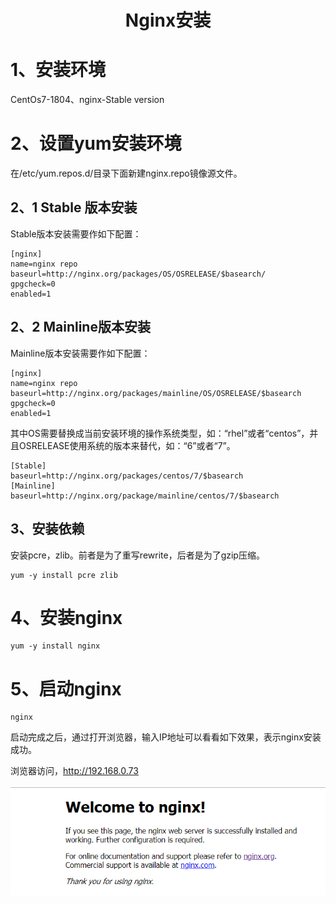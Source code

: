 <center><h1>
    Nginx安装
    </h1></center>

# 1、安装环境

CentOs7-1804、nginx-Stable version

# 2、设置yum安装环境

在/etc/yum.repos.d/目录下面新建nginx.repo镜像源文件。

## 2、1 Stable 版本安装

Stable版本安装需要作如下配置：

```nginx
[nginx]
name=nginx repo
baseurl=http://nginx.org/packages/OS/OSRELEASE/$basearch/
gpgcheck=0
enabled=1
```

## 2、2 Mainline版本安装

Mainline版本安装需要作如下配置：

```
[nginx]
name=nginx repo
baseurl=http://nginx.org/packages/mainline/OS/OSRELEASE/$basearch
gpgcheck=0
enabled=1
```

其中OS需要替换成当前安装环境的操作系统类型，如：“rhel”或者“centos”，并且OSRELEASE使用系统的版本来替代，如：“6”或者“7”。

```
[Stable]
baseurl=http://nginx.org/packages/centos/7/$basearch
[Mainline]
baseurl=http://nginx.org/package/mainline/centos/7/$basearch
```

## 3、安装依赖

安装pcre，zlib。前者是为了重写rewrite，后者是为了gzip压缩。

```
yum -y install pcre zlib
```

# 4、安装nginx

```
yum -y install nginx 
```

# 5、启动nginx

```
nginx 
```

启动完成之后，通过打开浏览器，输入IP地址可以看看如下效果，表示nginx安装成功。

浏览器访问，http://192.168.0.73

![1536810020656](../images/安装成功页面.png)